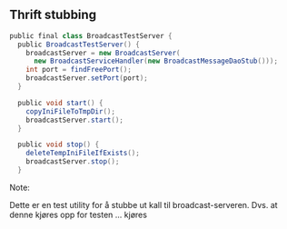 ## Thrift stubbing

```groovy
public final class BroadcastTestServer {
  public BroadcastTestServer() {
    broadcastServer = new BroadcastServer(
      new BroadcastServiceHandler(new BroadcastMessageDaoStub()));
    int port = findFreePort();
    broadcastServer.setPort(port);
  }

  public void start() {
    copyIniFileToTmpDir();
    broadcastServer.start();
  }

  public void stop() {
    deleteTempIniFileIfExists();
    broadcastServer.stop();
  }
```

Note:

Dette er en test utility for å stubbe ut kall til broadcast-serveren. Dvs. at denne kjøres opp for testen ... kjøres
